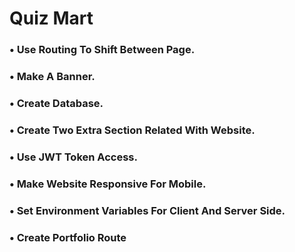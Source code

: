 # Quiz Mart

### • Use Routing To Shift Between Page.

### • Make A Banner.

### • Create Database.

### • Create Two Extra Section Related With Website.

### • Use JWT Token Access.

### • Make Website Responsive For Mobile.

### • Set Environment Variables For Client And Server Side.

### • Create Portfolio Route
